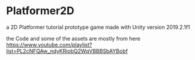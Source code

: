 # Platformer2D
a 2D Platformer tutorial prototype game made with Unity version 2019.2.1f1

the Code and some of the assets are mostly from here https://www.youtube.com/playlist?list=PL2cNFQAw_ndyKRiobQ2WqVBBBSbAYBobf
